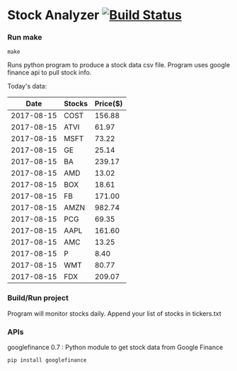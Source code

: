# Stock Analyzer [![Build Status](https://travis-ci.org/ogoyal/StockAnalyzer.svg?branch=master)](https://travis-ci.org/ogoyal/StockAnalyzer)

### Run make
```
make
```

Runs python program to produce a stock data csv file. Program uses google finance api to pull stock info.

Today's data:

| Date| Stocks| Price($) | 
| --- | --- | ---  | 
| 2017-08-15| COST| 156.88 | 
| 2017-08-15| ATVI| 61.97 | 
| 2017-08-15| MSFT| 73.22 | 
| 2017-08-15| GE| 25.14 | 
| 2017-08-15| BA| 239.17 | 
| 2017-08-15| AMD| 13.02 | 
| 2017-08-15| BOX| 18.61 | 
| 2017-08-15| FB| 171.00 | 
| 2017-08-15| AMZN| 982.74 | 
| 2017-08-15| PCG| 69.35 | 
| 2017-08-15| AAPL| 161.60 | 
| 2017-08-15| AMC| 13.25 | 
| 2017-08-15| P| 8.40 | 
| 2017-08-15| WMT| 80.77 | 
| 2017-08-15| FDX| 209.07 | 

### Build/Run project

Program will monitor stocks daily. Append your list of stocks in tickers.txt

### APIs
googlefinance 0.7 : Python module to get stock data from Google Finance

```
pip install googlefinance
```


